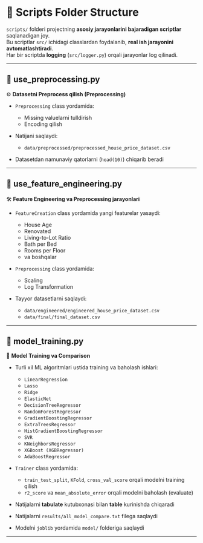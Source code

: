 # 📂 Scripts Folder Structure

`scripts/` folderi projectning **asosiy jarayonlarini bajaradigan scriptlar** saqlanadigan joy.  
Bu scriptlar `src/` ichidagi classlardan foydalanib, **real ish jarayonini avtomatlashtiradi**.  
Har bir scriptda **logging** (`src/logger.py`) orqali jarayonlar log qilinadi.

---
## 📁 use_preprocessing.py

⚙️ **Datasetni Preprocess qilish (Preprocessing)**

- `Preprocessing` class yordamida:
  - Missing valuelarni tulldirish
  - Encoding qilish

- Natijani saqlaydi:
  - `data/preprocessed/preprocessed_house_price_dataset.csv`

- Datasetdan namunaviy qatorlarni (`head(10)`) chiqarib beradi

---
## 📁 use_feature_engineering.py

🛠 **Feature Engineering va Preprocessing jarayonlari**

- `FeatureCreation` class yordamida yangi featurelar yasaydi:
  - House Age  
  - Renovated  
  - Living-to-Lot Ratio  
  - Bath per Bed  
  - Rooms per Floor  
  - va boshqalar

- `Preprocessing` class yordamida:
  - Scaling  
  - Log Transformation  

- Tayyor datasetlarni saqlaydi:
  - `data/engineered/engineered_house_price_dataset.csv`
  - `data/final/final_dataset.csv`

---

## 📁 model_training.py

🤖 **Model Training va Comparison**

- Turli xil ML algoritmlari ustida training va baholash ishlari:
  - `LinearRegression`
  - `Lasso`
  - `Ridge`
  - `ElasticNet`
  - `DecisionTreeRegressor`
  - `RandomForestRegressor`
  - `GradientBoostingRegressor`
  - `ExtraTreesRegressor`
  - `HistGradientBoostingRegressor`
  - `SVR`
  - `KNeighborsRegressor`
  - `XGBoost (XGBRegressor)`
  - `AdaBoostRegressor`

- `Trainer` class yordamida:
  - `train_test_split`, `KFold`, `cross_val_score` orqali modelni training qilish
  - `r2_score` va `mean_absolute_error` orqali modelni baholash (evaluate)

- Natijalarni **tabulate** kutubxonasi bilan **table** kurinishda chiqaradi
- Natijalarni `results/all_model_compare.txt` filega saqlaydi
- Modelni `joblib` yordamida `model/` folderiga saqlaydi

---


